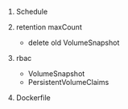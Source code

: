 
1. Schedule

2. retention maxCount
	- delete old VolumeSnapshot

3. rbac
	- VolumeSnapshot
	- PersistentVolumeClaims

4. Dockerfile